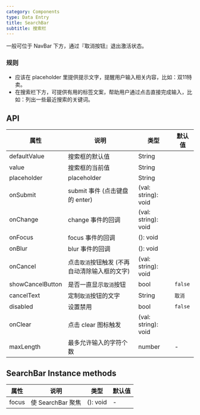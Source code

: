 ```yaml
---
category: Components
type: Data Entry
title: SearchBar
subtitle: 搜索栏
---
```


一般可位于 NavBar 下方，通过『取消按钮』退出激活状态。

### 规则

- 应该在 placeholder 里提供提示文字，提醒用户输入相关内容，比如：双11特卖。
- 在搜索栏下方，可提供有用的标签文案，帮助用户通过点击直接完成输入，比如：列出一些最近搜索的关键词。

## API

属性 | 说明 | 类型 | 默认值
----|-----|------|------
| defaultValue |    搜索框的默认值     | String | <span> </span> |
| value      |  搜索框的当前值  | String | <span> </span> |
| placeholder    |    placeholder     | String | <span> </span> |
| onSubmit    |  submit 事件 (点击键盘的 enter)  | (val: string): void | <span> </span> |
| onChange    |    change 事件的回调     | (val: string): void |<span> </span>  |
| onFocus    |    focus 事件的回调     | (): void | <span> </span> |
| onBlur    |    blur 事件的回调     | (): void | <span> </span> |
| onCancel  | 点击`取消`按钮触发 (不再自动清除输入框的文字) | (val: string): void | <span> </span> |
| showCancelButton    |    是否一直显示`取消`按钮     | bool |  `false`  |
| cancelText    |   定制`取消`按钮的文字     | String |  `取消`  |
| disabled    |  设置禁用   | bool |  `false`  |
| onClear  |    点击 clear 图标触发  | (val: string): void | <span> </span> |
| maxLength     |  最多允许输入的字符个数    | number | -  |


## SearchBar Instance methods

属性 | 说明 | 类型 | 默认值
----|-----|------|------
| focus   | 使 SearchBar 聚焦  | (): void |  -  |
